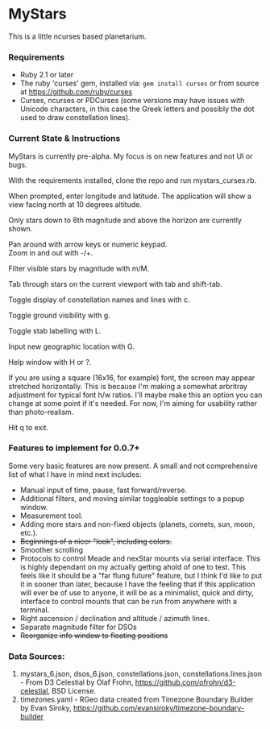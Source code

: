 # MyStars

This is a little ncurses based planetarium.

### Requirements

* Ruby 2.1 or later
* The ruby 'curses' gem, installed via:
  `gem install curses`
  or from source at https://github.com/ruby/curses
* Curses, ncurses or PDCurses (some versions may have issues with Unicode characters, in this case the Greek letters and possibly the dot used to draw constellation lines).

### Current State & Instructions

MyStars is currently pre-alpha.  My focus is on new features and not UI or bugs.

With the requirements installed, clone the repo and run mystars\_curses.rb.

When prompted, enter longitude and latitude.  The application will show a view facing north at 10 degrees altitude.

Only stars down to 6th magnitude and above the horizon are currently shown.

Pan around with arrow keys or numeric keypad.  
Zoom in and out with -/+.

Filter visible stars by magnitude with m/M.

Tab through stars on the current viewport with tab and shift-tab.

Toggle display of constellation names and lines with c.

Toggle ground visibility with g.

Toggle stab labelling with L.

Input new geographic location with G.

Help window with H or ?.

If you are using a square (16x16, for example) font, the screen may appear stretched horizontally.  This is because I'm making a somewhat arbritray adjustment for typical font h/w ratios.  I'll maybe make this an option you can change at some point if it's needed.  For now, I'm aiming for usability rather than photo-realism.

Hit q to exit.

### Features to implement for 0.0.7+

Some very basic features are now present.  A small and not comprehensive list of what I have in mind next includes:

* Manual input of time, pause, fast forward/reverse.
* Additional filters, and moving similar toggleable settings to a popup window.
* Measurement tool.
* Adding more stars and non-fixed objects (planets, comets, sun, moon, etc.).
* ~~Beginnings of a nicer "look", including colors.~~
* Smoother scrolling
* Protocols to control Meade and nexStar mounts via serial interface.  This is highly dependant on my actually getting ahold of one to test.  This feels like it should be a "far flung future" feature, but I think I'd like to put it in sooner than later, because I have the feeling that if this application will ever be of use to anyone, it will be as a minimalist, quick and dirty, interface to control mounts that can be run from anywhere with a terminal. 
* Right ascension / declination and altitude / azimuth lines.
* Separate magnitude filter for DSOs
* ~~Reorganize info window to floating positions~~

### Data Sources:

1. mystars\_6.json, dsos\_6.json, constellations.json, constellations.lines.json - From D3 Celestial by Olaf Frohn, https://github.com/ofrohn/d3-celestial, BSD License.
2. timezones.yaml - RGeo data created from Timezone Boundary Builder by Evan Siroky, https://github.com/evansiroky/timezone-boundary-builder
